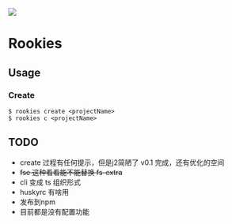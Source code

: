 ![](https://cdn.jsdelivr.net/gh/ykst615/hosting/img/rookies-logo.png)
# Rookies

## Usage
### Create
```shell
$ rookies create <projectName>
$ rookies c <projectName>
```

## TODO
- create 过程有任何提示，但是j2简陋了 v0.1 完成，还有优化的空间
- ~~fse 这种看看能不能替换 fs-extra~~
- cli 变成 ts 组织形式
- huskyrc 有啥用
- 发布到npm
- 目前都是没有配置功能